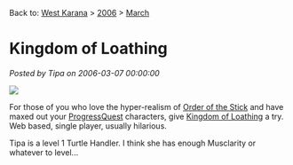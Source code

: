 Back to: [West Karana](/posts/westkarana.md) > [2006](/posts/2006/westkarana.md) > [March](./westkarana.md)
# Kingdom of Loathing

*Posted by Tipa on 2006-03-07 00:00:00*

![](../../../images/kol.gif)

For those of you who love the hyper-realism of [Order of the Stick](http://en.wikipedia.org/wiki/The_Order_of_the_Stick) and have maxed out your [ProgressQuest](http://www.progressquest.com/) characters, give [Kingdom of Loathing](http://www.kingdomofloathing.com/) a try. Web based, single player, usually hilarious.

Tipa is a level 1 Turtle Handler. I think she has enough Musclarity or whatever to level...
